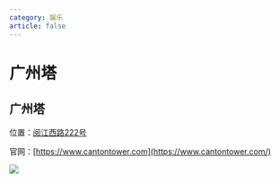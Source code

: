 ```yaml
---
category: 娱乐
article: false
---
```


# 广州塔

## 广州塔

<i class="fa-solid fa-location-dot"></i> 位置：<a href="https://ditu.amap.com/place/B00140WBI1" target="_blank">阅江西路222号</a>

官网：[https://www.cantontower.com](https://www.cantontower.com/)

![](https://img.sherry4869.com/blog/life/play/china/guangdong/guangzhou/hz/gzt/img.jpg)